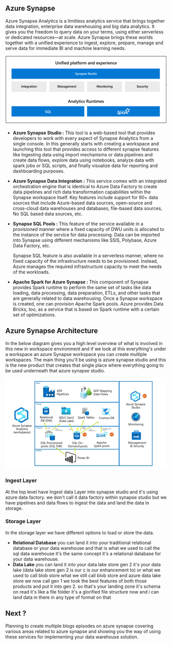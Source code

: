 
## Azure Synapse

Azure Synapse Analytics is a limitless analytics service that brings together data integration, enterprise data warehousing and big data analytics. It gives you the freedom to query data on your terms, using either serverless or dedicated resources—at scale. Azure Synapse brings these worlds together with a unified experience to ingest, explore, prepare, manage and serve data for immediate BI and machine learning needs.

![DW](https://github.com/gurditsingh/blog/blob/gh-pages/_screenshots/synapse-unified-platform.png?raw=true)

 - **Azure Synapse Studio :** This tool is a web-based tool that provides developers to work with every aspect of Synapse Analytics from a single console. In this generally starts with creating a workspace and launching this tool that provides access to different synapse features like Ingesting data using import mechanisms or data pipelines and create data flows, explore data using notebooks, analyze data with spark jobs or SQL scripts, and finally visualize data for reporting and dashboarding purposes.
 - **Azure Synapse Data Integration :** This service comes with an integrated orchestration engine that is identical to Azure Data Factory to create data pipelines and rich data transformation capabilities within the Synapse workspace itself. Key features include support for 90+ data sources that include Azure-based data sources, open-source and cross-cloud data warehouses and databases, file-based data sources, No SQL based data sources, etc.
 - **Synapse SQL Pools :** This feature of the service available in a provisioned manner where a fixed capacity of DWU units is allocated to the instance of the service for data processing. Data can be imported into Synapse using different mechanisms like SSIS, Polybase, Azure Data Factory, etc.

	Synapse SQL feature is also available in a serverless manner, where no fixed capacity of the infrastructure needs to be provisioned. Instead, Azure manages the required infrastructure capacity to meet the needs of the workloads.
- **Apache Spark for Azure Synapse :** This component of Synapse provides Spark runtime to perform the same set of tasks like data loading, data processing, data preparation, ETLs, and other tasks that are generally related to data warehousing. Once a Synapse workspace is created, one can provision Apache Spark pools. Azure provides Data Bricks, too, as a service that is based on Spark runtime with a certain set of optimizations.

## Azure Synapse Architecture

In the below diagram gives you a high level overview of what is involved in this new in workspace environment and if we look at this everything's under a workspace an azure Synapse workspace you can create multiple workspaces. The main thing you'll be using is azure synapse studio and this is the new product that creates that single place where everything going to be used  underneath that azure synapse studio.

![DW](https://github.com/gurditsingh/blog/blob/gh-pages/_screenshots/Azure-Synapse-Analytics.jpg?raw=true)

### Ingest Layer
At the top level have Ingest data Layer into synapse studio and it's using azure data factory. we don't call it data factory within synapse studio but we have pipelines and data flows to ingest the data and land the data in storage.

### Storage Layer
In the storage layer we have different options to load or store the data.

 - **Relational Database** you can land it into your traditional relational database or your data warehouse and that is what we used to call the sql data warehouse it's the same concept it's a relational database for your data warehouse.
 - **Data Lake** you can land it into your data lake store gen 2 it's your data lake (data lake store gen 2 is our c is our enhancement to) or what we used to call blob store what we still call blob store and azure data lake store we now call gen 1 we took the best features of both those products and put it into gen 2. so that's your landing zone it's schema on read it's like a file folder it's a glorified file structure now and i can land data in there in any type of format on that

## Next ?

Planning to create multiple blogs episodes on azure synapse covering various areas related to azure synapse and showing you the way of using these services for implementing your data warehouse solution.
<!--stackedit_data:
eyJoaXN0b3J5IjpbLTE0NjUxODE0OTAsLTI5NzM3NjQxNSwxMT
E2MDEyNzY5LC02MTgxNDc5OTYsLTE5MjAxNDg4NDUsLTUxNjM2
NDc4MiwxODg5ODA1MTQxLDE1MzQ5Nzg4NDIsNzE1MTY0NzAzLD
E2NjY5NjA5MTgsLTIxMDEwNTY3LC03MTE3MDgzNjEsLTM5Njcx
NzI4Niw2ODU1MzA3OTEsNzE1MzAyNzUyLDE4NzQ3OTEzNDIsLT
k4NDIxMzMxNywxNjMwMzI4ODUzLC0xNTk1MjkxNTYsLTEyMjYy
ODA4ODddfQ==
-->